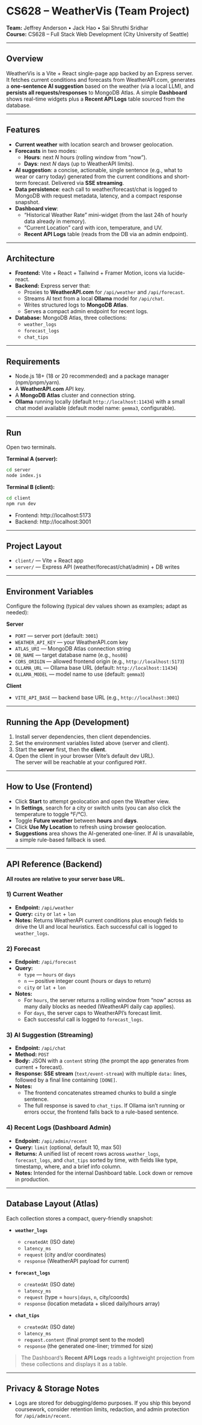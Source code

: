 # CS628 – WeatherVis (Team Project)
**Team:** Jeffrey Anderson • Jack Hao • Sai Shruthi Sridhar  
**Course:** CS628 – Full Stack Web Development (City University of Seattle)

---

## Overview
WeatherVis is a Vite + React single-page app backed by an Express server. It fetches current conditions and forecasts from WeatherAPI.com, generates a **one-sentence AI suggestion** based on the weather (via a local LLM), and **persists all requests/responses** to MongoDB Atlas. A simple **Dashboard** shows real-time widgets plus a **Recent API Logs** table sourced from the database.

---

## Features
- **Current weather** with location search and browser geolocation.
- **Forecasts** in two modes:
  - **Hours**: next _N_ hours (rolling window from “now”).
  - **Days**: next _N_ days (up to WeatherAPI limits).
- **AI suggestion**: a concise, actionable, single sentence (e.g., what to wear or carry today) generated from the current conditions and short-term forecast. Delivered via **SSE streaming**.
- **Data persistence**: each call to weather/forecast/chat is logged to MongoDB with request metadata, latency, and a compact response snapshot.
- **Dashboard view**:
  - “Historical Weather Rate” mini-widget (from the last 24h of hourly data already in memory).
  - “Current Location” card with icon, temperature, and UV.
  - **Recent API Logs** table (reads from the DB via an admin endpoint).

---

## Architecture
- **Frontend:** Vite + React + Tailwind + Framer Motion, icons via lucide-react.
- **Backend:** Express server that:
  - Proxies to **WeatherAPI.com** for `/api/weather` and `/api/forecast`.
  - Streams AI text from a local **Ollama** model for `/api/chat`.
  - Writes structured logs to **MongoDB Atlas**.
  - Serves a compact admin endpoint for recent logs.
- **Database:** MongoDB Atlas, three collections:
  - `weather_logs`
  - `forecast_logs`
  - `chat_tips`

---

## Requirements
- Node.js 18+ (18 or 20 recommended) and a package manager (npm/pnpm/yarn).
- A **WeatherAPI.com** API key.
- A **MongoDB Atlas** cluster and connection string.
- **Ollama** running locally (default `http://localhost:11434`) with a small chat model available (default model name: `gemma3`, configurable).

---

## Run
Open two terminals.

**Terminal A (server):**
```bash
cd server
node index.js
```

**Terminal B (client):**
```bash
cd client
npm run dev
```

- Frontend: http://localhost:5173  
- Backend:  http://localhost:3001

---

## Project Layout
- `client/` — Vite + React app
- `server/` — Express API (weather/forecast/chat/admin) + DB writes

---

## Environment Variables
Configure the following (typical dev values shown as examples; adapt as needed):

**Server**
- `PORT` — server port (default: `3001`)
- `WEATHER_API_KEY` — your WeatherAPI.com key
- `ATLAS_URI` — MongoDB Atlas connection string
- `DB_NAME` — target database name (e.g., `hos08`)
- `CORS_ORIGIN` — allowed frontend origin (e.g., `http://localhost:5173`)
- `OLLAMA_URL` — Ollama base URL (default: `http://localhost:11434`)
- `OLLAMA_MODEL` — model name to use (default: `gemma3`)

**Client**
- `VITE_API_BASE` — backend base URL (e.g., `http://localhost:3001`)

---

## Running the App (Development)
1. Install server dependencies, then client dependencies.
2. Set the environment variables listed above (server and client).
3. Start the **server** first, then the **client**.
4. Open the client in your browser (Vite’s default dev URL).  
   The server will be reachable at your configured `PORT`.

---

## How to Use (Frontend)
- Click **Start** to attempt geolocation and open the Weather view.
- In **Settings**, search for a city or switch units (you can also click the temperature to toggle °F/°C).
- Toggle **Future weather** between **hours** and **days**.
- Click **Use My Location** to refresh using browser geolocation.
- **Suggestions** area shows the AI-generated one-liner. If AI is unavailable, a simple rule-based fallback is used.

---

## API Reference (Backend)
**All routes are relative to your server base URL.**

### 1) Current Weather
- **Endpoint:** `/api/weather`
- **Query:** `city` or `lat` + `lon`
- **Notes:** Returns WeatherAPI current conditions plus enough fields to drive the UI and local heuristics. Each successful call is logged to `weather_logs`.

### 2) Forecast
- **Endpoint:** `/api/forecast`
- **Query:**  
  - `type` — `hours` or `days`  
  - `n` — positive integer count (hours or days to return)  
  - `city` or `lat` + `lon`
- **Notes:**  
  - For `hours`, the server returns a rolling window from “now” across as many daily blocks as needed (WeatherAPI daily cap applies).  
  - For `days`, the server caps to WeatherAPI’s forecast limit.  
  - Each successful call is logged to `forecast_logs`.

### 3) AI Suggestion (Streaming)
- **Endpoint:** `/api/chat`
- **Method:** `POST`
- **Body:** JSON with a `content` string (the prompt the app generates from current + forecast).
- **Response:** **SSE stream** (`text/event-stream`) with multiple `data:` lines, followed by a final line containing `[DONE]`.
- **Notes:**  
  - The frontend concatenates streamed chunks to build a single sentence.  
  - The full response is saved to `chat_tips`. If Ollama isn’t running or errors occur, the frontend falls back to a rule-based sentence.

### 4) Recent Logs (Dashboard Admin)
- **Endpoint:** `/api/admin/recent`
- **Query:** `limit` (optional, default 10, max 50)
- **Returns:** A unified list of recent rows across `weather_logs`, `forecast_logs`, and `chat_tips` sorted by time, with fields like type, timestamp, where, and a brief info column.
- **Notes:** Intended for the internal Dashboard table. Lock down or remove in production.

---

## Database Layout (Atlas)
Each collection stores a compact, query-friendly snapshot:

- **`weather_logs`**
  - `createdAt` (ISO date)
  - `latency_ms`
  - `request` (city and/or coordinates)
  - `response` (WeatherAPI payload for current)

- **`forecast_logs`**
  - `createdAt` (ISO date)
  - `latency_ms`
  - `request` (type = `hours|days`, `n`, city/coords)
  - `response` (location metadata + sliced daily/hours array)

- **`chat_tips`**
  - `createdAt` (ISO date)
  - `latency_ms`
  - `request.content` (final prompt sent to the model)
  - `response` (the generated one-liner; trimmed for size)

> The Dashboard’s **Recent API Logs** reads a lightweight projection from these collections and displays it as a table.

---

## Privacy & Storage Notes
- Logs are stored for debugging/demo purposes. If you ship this beyond coursework, consider retention limits, redaction, and admin protection for `/api/admin/recent`.
